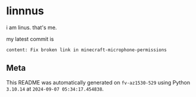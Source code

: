 # linnnus

i am linus. that's me.

my latest commit is

```
content: Fix broken link in minecraft-microphone-permissions
```

## Meta

This README was automatically generated on `fv-az1530-529` using Python
`3.10.14` at `2024-09-07 05:34:17.454838`.
